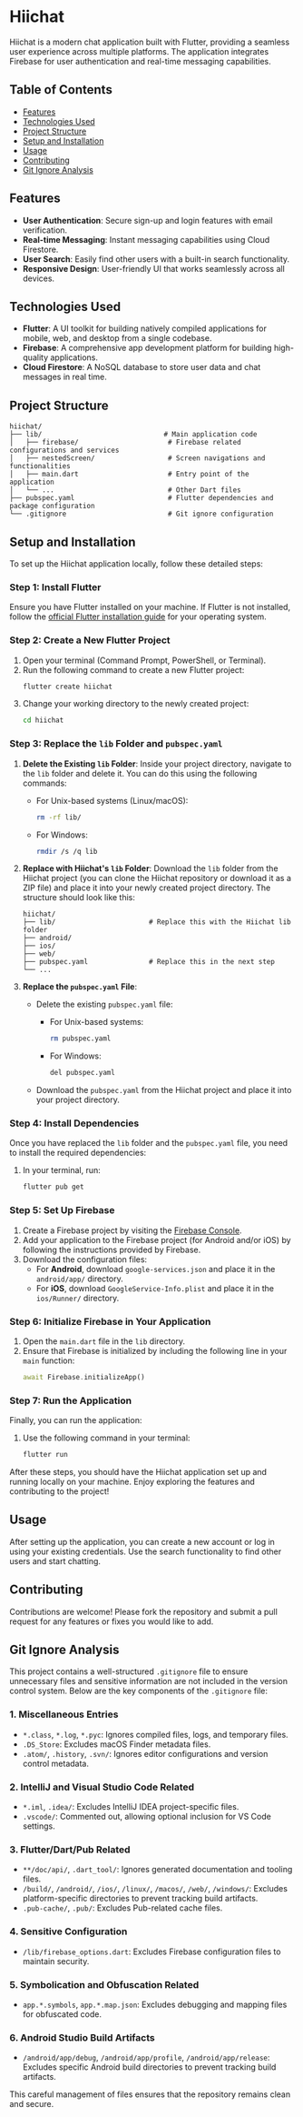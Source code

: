 
# Hiichat

Hiichat is a modern chat application built with Flutter, providing a seamless user experience across multiple platforms. The application integrates Firebase for user authentication and real-time messaging capabilities.

## Table of Contents

- [Features](#features)
- [Technologies Used](#technologies-used)
- [Project Structure](#project-structure)
- [Setup and Installation](#setup-and-installation)
- [Usage](#usage)
- [Contributing](#contributing)
- [Git Ignore Analysis](#git-ignore-analysis)

## Features

- **User Authentication**: Secure sign-up and login features with email verification.
- **Real-time Messaging**: Instant messaging capabilities using Cloud Firestore.
- **User Search**: Easily find other users with a built-in search functionality.
- **Responsive Design**: User-friendly UI that works seamlessly across all devices.

## Technologies Used

- **Flutter**: A UI toolkit for building natively compiled applications for mobile, web, and desktop from a single codebase.
- **Firebase**: A comprehensive app development platform for building high-quality applications.
- **Cloud Firestore**: A NoSQL database to store user data and chat messages in real time.

## Project Structure

```
hiichat/
├── lib/                              # Main application code
│   ├── firebase/                      # Firebase related configurations and services
│   ├── nestedScreen/                  # Screen navigations and functionalities
│   ├── main.dart                      # Entry point of the application
│   └── ...                            # Other Dart files
├── pubspec.yaml                       # Flutter dependencies and package configuration
└── .gitignore                         # Git ignore configuration
```

## Setup and Installation

To set up the Hiichat application locally, follow these detailed steps:

### Step 1: Install Flutter

Ensure you have Flutter installed on your machine. If Flutter is not installed, follow the [official Flutter installation guide](https://flutter.dev/docs/get-started/install) for your operating system.

### Step 2: Create a New Flutter Project

1. Open your terminal (Command Prompt, PowerShell, or Terminal).
2. Run the following command to create a new Flutter project:
   ```bash
   flutter create hiichat
   ```
3. Change your working directory to the newly created project:
   ```bash
   cd hiichat
   ```

### Step 3: Replace the `lib` Folder and `pubspec.yaml`

1. **Delete the Existing `lib` Folder**:
   Inside your project directory, navigate to the `lib` folder and delete it. You can do this using the following commands:

   - For Unix-based systems (Linux/macOS):
     ```bash
     rm -rf lib/
     ```
   - For Windows:
     ```bash
     rmdir /s /q lib
     ```

2. **Replace with Hiichat's `lib` Folder**:
   Download the `lib` folder from the Hiichat project (you can clone the Hiichat repository or download it as a ZIP file) and place it into your newly created project directory. The structure should look like this:

   ```
   hiichat/
   ├── lib/                       # Replace this with the Hiichat lib folder
   ├── android/
   ├── ios/
   ├── web/
   ├── pubspec.yaml               # Replace this in the next step
   └── ...
   ```

3. **Replace the `pubspec.yaml` File**:
   - Delete the existing `pubspec.yaml` file:
      - For Unix-based systems:
        ```bash
        rm pubspec.yaml
        ```
      - For Windows:
        ```bash
        del pubspec.yaml
        ```

   - Download the `pubspec.yaml` from the Hiichat project and place it into your project directory.

### Step 4: Install Dependencies

Once you have replaced the `lib` folder and the `pubspec.yaml` file, you need to install the required dependencies:

1. In your terminal, run:
   ```bash
   flutter pub get
   ```

### Step 5: Set Up Firebase

1. Create a Firebase project by visiting the [Firebase Console](https://console.firebase.google.com/).
2. Add your application to the Firebase project (for Android and/or iOS) by following the instructions provided by Firebase.
3. Download the configuration files:
   - For **Android**, download `google-services.json` and place it in the `android/app/` directory.
   - For **iOS**, download `GoogleService-Info.plist` and place it in the `ios/Runner/` directory.

### Step 6: Initialize Firebase in Your Application

1. Open the `main.dart` file in the `lib` directory.
2. Ensure that Firebase is initialized by including the following line in your `main` function:
   ```dart
   await Firebase.initializeApp()
   ```

### Step 7: Run the Application

Finally, you can run the application:

1. Use the following command in your terminal:
   ```bash
   flutter run
   ```

After these steps, you should have the Hiichat application set up and running locally on your machine. Enjoy exploring the features and contributing to the project!

## Usage

After setting up the application, you can create a new account or log in using your existing credentials. Use the search functionality to find other users and start chatting.

## Contributing

Contributions are welcome! Please fork the repository and submit a pull request for any features or fixes you would like to add.

## Git Ignore Analysis

This project contains a well-structured `.gitignore` file to ensure unnecessary files and sensitive information are not included in the version control system. Below are the key components of the `.gitignore` file:

### 1. Miscellaneous Entries
- `*.class`, `*.log`, `*.pyc`: Ignores compiled files, logs, and temporary files.
- `.DS_Store`: Excludes macOS Finder metadata files.
- `.atom/`, `.history`, `.svn/`: Ignores editor configurations and version control metadata.

### 2. IntelliJ and Visual Studio Code Related
- `*.iml`, `.idea/`: Excludes IntelliJ IDEA project-specific files.
- `.vscode/`: Commented out, allowing optional inclusion for VS Code settings.

### 3. Flutter/Dart/Pub Related
- `**/doc/api/`, `.dart_tool/`: Ignores generated documentation and tooling files.
- `/build/`, `/android/`, `/ios/`, `/linux/`, `/macos/`, `/web/`, `/windows/`: Excludes platform-specific directories to prevent tracking build artifacts.
- `.pub-cache/`, `.pub/`: Excludes Pub-related cache files.

### 4. Sensitive Configuration
- `/lib/firebase_options.dart`: Excludes Firebase configuration files to maintain security.

### 5. Symbolication and Obfuscation Related
- `app.*.symbols`, `app.*.map.json`: Excludes debugging and mapping files for obfuscated code.

### 6. Android Studio Build Artifacts
- `/android/app/debug`, `/android/app/profile`, `/android/app/release`: Excludes specific Android build directories to prevent tracking build artifacts.

This careful management of files ensures that the repository remains clean and secure.